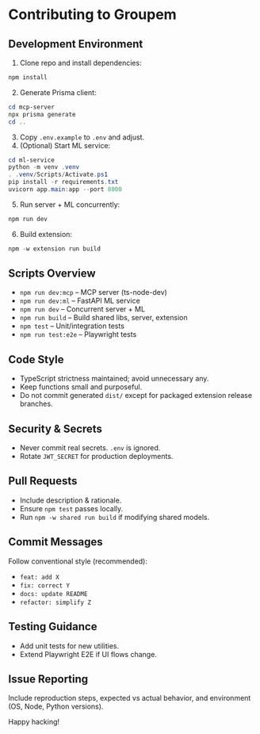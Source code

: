# Contributing to Groupem

## Development Environment
1. Clone repo and install dependencies:
```powershell
npm install
```
2. Generate Prisma client:
```powershell
cd mcp-server
npx prisma generate
cd ..
```
3. Copy `.env.example` to `.env` and adjust.
4. (Optional) Start ML service:
```powershell
cd ml-service
python -m venv .venv
. .venv/Scripts/Activate.ps1
pip install -r requirements.txt
uvicorn app.main:app --port 8000
```
5. Run server + ML concurrently:
```powershell
npm run dev
```
6. Build extension:
```powershell
npm -w extension run build
```

## Scripts Overview
- `npm run dev:mcp` – MCP server (ts-node-dev)
- `npm run dev:ml` – FastAPI ML service
- `npm run dev` – Concurrent server + ML
- `npm run build` – Build shared libs, server, extension
- `npm test` – Unit/integration tests
- `npm run test:e2e` – Playwright tests

## Code Style
- TypeScript strictness maintained; avoid unnecessary any.
- Keep functions small and purposeful.
- Do not commit generated `dist/` except for packaged extension release branches.

## Security & Secrets
- Never commit real secrets. `.env` is ignored.
- Rotate `JWT_SECRET` for production deployments.

## Pull Requests
- Include description & rationale.
- Ensure `npm test` passes locally.
- Run `npm -w shared run build` if modifying shared models.

## Commit Messages
Follow conventional style (recommended):
- `feat: add X`
- `fix: correct Y`
- `docs: update README`
- `refactor: simplify Z`

## Testing Guidance
- Add unit tests for new utilities.
- Extend Playwright E2E if UI flows change.

## Issue Reporting
Include reproduction steps, expected vs actual behavior, and environment (OS, Node, Python versions).

Happy hacking!
